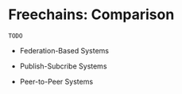 # Freechains: Comparison

`TODO`

- Federation-Based Systems

- Publish-Subcribe Systems

- Peer-to-Peer Systems
